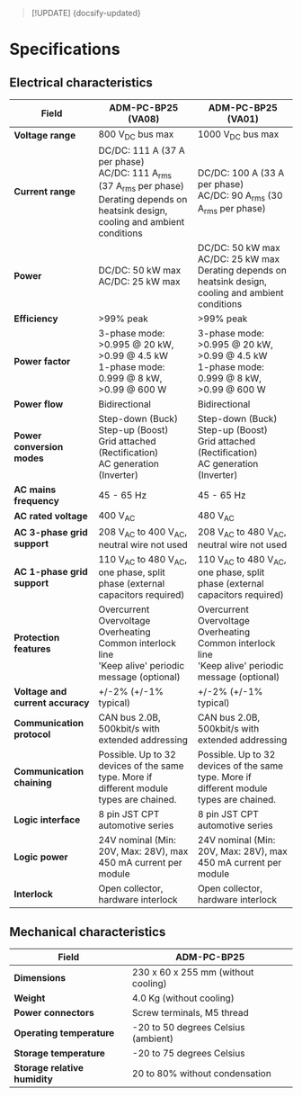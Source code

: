 > [!UPDATE] {docsify-updated}

# Specifications


## Electrical characteristics

<div class="compact-table">

|Field|ADM-PC-BP25 (VA08)|ADM-PC-BP25 (VA01)|
|-----|------------------|------------------|
|**Voltage range**|800 V<sub>DC</sub> bus max |1000 V<sub>DC</sub> bus max|
|**Current range**|DC/DC: 111 A (37 A per phase)  <br /> AC/DC: 111 A<sub>rms</sub> (37 A<sub>rms</sub> per phase)<br />Derating depends on heatsink design, cooling and ambient conditions|DC/DC: 100 A (33 A per phase)  <br /> AC/DC: 90 A<sub>rms</sub> (30 A<sub>rms</sub> per phase)|
|**Power**|DC/DC: 50 kW max  <br /> AC/DC: 25 kW max|DC/DC: 50 kW max  <br /> AC/DC: 25 kW max<br />Derating depends on heatsink design, cooling and ambient conditions|
|**Efficiency**|>99% peak|>99% peak|
|**Power factor**|3-phase mode: >0.995 @ 20 kW, >0.99 @ 4.5 kW  <br />1-phase mode: 0.999 @ 8 kW, >0.99 @ 600 W|3-phase mode: >0.995 @ 20 kW, >0.99 @ 4.5 kW  <br />1-phase mode: 0.999 @ 8 kW, >0.99 @ 600 W|
|**Power flow**|Bidirectional|Bidirectional|
|**Power conversion modes**|Step-down (Buck)<br />Step-up (Boost)<br />Grid attached (Rectification) <br /> AC generation (Inverter) <br />|Step-down (Buck)<br />Step-up (Boost)<br />Grid attached (Rectification) <br /> AC generation (Inverter) <br />|
|**AC mains frequency**|45 - 65 Hz|45 - 65 Hz|
|**AC rated voltage**|400 V<sub>AC</sub>|480 V<sub>AC</sub>|
|**AC 3-phase grid support**|208 V<sub>AC</sub> to 400 V<sub>AC</sub>, neutral wire not used|208 V<sub>AC</sub> to 480 V<sub>AC</sub>, neutral wire not used|
|**AC 1-phase grid support**|110 V<sub>AC</sub> to 480 V<sub>AC</sub>, one phase, split phase (external capacitors required)|110 V<sub>AC</sub> to 480 V<sub>AC</sub>, one phase, split phase (external capacitors required)|
|**Protection features**|Overcurrent<br />Overvoltage<br />Overheating <br /> Common interlock line<br />'Keep alive' periodic message (optional)|Overcurrent<br />Overvoltage<br />Overheating <br /> Common interlock line<br />'Keep alive' periodic message (optional)|
|**Voltage and current accuracy**| +/-2% (+/-1% typical)| +/-2% (+/-1% typical)|
|**Communication protocol**|CAN bus 2.0B, 500kbit/s with extended addressing|CAN bus 2.0B, 500kbit/s with extended addressing|
|**Communication chaining**|Possible. Up to 32 devices of the same type. More if different module types are chained.|Possible. Up to 32 devices of the same type. More if different module types are chained.|
|**Logic interface**| 8 pin JST CPT automotive series|8 pin JST CPT automotive series|
|**Logic power**| 24V nominal (Min: 20V, Max: 28V), max 450 mA current per module|24V nominal (Min: 20V, Max: 28V), max 450 mA current per module|
|**Interlock**| Open collector, hardware interlock|Open collector, hardware interlock|

</div>

## Mechanical characteristics

<div class="compact-table">

|Field|ADM-PC-BP25|
|-----|-----------|
|**Dimensions**| 230 x 60 x 255 mm (without cooling)|
|**Weight**| 4.0 Kg (without cooling)|
|**Power connectors**| Screw terminals, M5 thread|
|**Operating temperature**| -20 to 50 degrees Celsius (ambient)|
|**Storage temperature**| -20 to 75 degrees Celsius|
|**Storage relative humidity**| 20 to 80% without condensation|

</div>